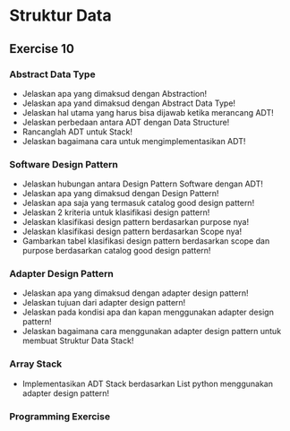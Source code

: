 # Struktur Data
## Exercise 10

### Abstract Data Type
- Jelaskan apa yang dimaksud dengan Abstraction!
- Jelaskan apa yand dimaksud dengan Abstract Data Type!
- Jelaskan hal utama yang harus bisa dijawab ketika merancang ADT!
- Jelaskan perbedaan antara ADT dengan Data Structure!
- Rancanglah ADT untuk Stack!
- Jelaskan bagaimana cara untuk mengimplementasikan ADT!

### Software Design Pattern
- Jelaskan hubungan antara Design Pattern Software dengan ADT!
- Jelaskan apa yang dimaksud dengan Design Pattern!
- Jelaskan apa saja yang termasuk catalog good design pattern!
- Jelaskan 2 kriteria untuk klasifikasi design pattern!
- Jelaskan klasifikasi design pattern berdasarkan purpose nya!
- Jelaskan klasifikasi design pattern berdasarkan Scope nya!
- Gambarkan tabel klasifikasi design pattern berdasarkan scope dan purpose berdasarkan catalog good design pattern!

### Adapter Design Pattern
- Jelaskan apa yang dimaksud dengan adapter design pattern!
- Jelaskan tujuan dari adapter design pattern!
- Jelaskan pada kondisi apa dan kapan menggunakan adapter design pattern!
- Jelaskan bagaimana cara menggunakan adapter design pattern untuk membuat Struktur Data Stack!

### Array Stack
- Implementasikan ADT Stack berdasarkan List python menggunakan adapter design pattern!

### Programming Exercise
